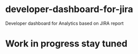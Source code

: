 # developer-dashboard-for-jira
Developer dashboard for Analytics based on JIRA report


# Work in progress stay tuned
